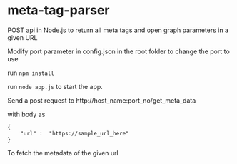 # meta-tag-parser
POST api in Node.js to return all meta tags and open graph parameters in a given URL

Modify port parameter in config.json in the root folder to change the port to use

run ``` npm install ```

run ``` node app.js ``` to start the app.



Send a post request to 
http://host_name:port_no/get_meta_data


with body as
```
{
    "url" :  "https://sample_url_here"
} 
```
To fetch the metadata of the given url
